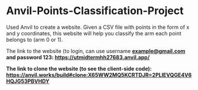 # Anvil-Points-Classification-Project
Used Anvil to create a website. Given a CSV file with points in the form of x and y coordinates, this website will help you classify the arm each point belongs to (arm 0 or 1).

The link to the website (to login, can use username <b>example@gmail.com<b> and password <b>123<b>:
https://utmidtermhh27683.anvil.app/

The link to clone the website (to see the client-side code):
https://anvil.works/build#clone:X65WW2MQ5KCRTDJR=2PLIEVQGE4V6HQJG53PBVHDY
